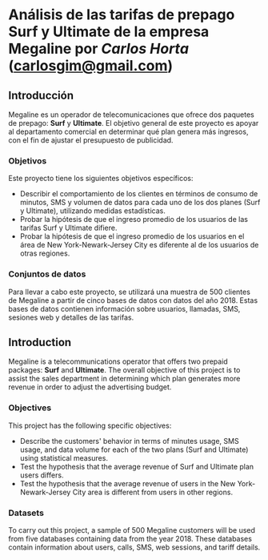 # Análisis de las tarifas de prepago Surf y Ultimate de la empresa Megaline por *Carlos Horta* (carlosgim@gmail.com)

## Introducción
Megaline es un operador de telecomunicaciones que ofrece dos paquetes de prepago: **Surf** y **Ultimate**.
El objetivo general de este proyecto es apoyar al departamento comercial en determinar qué plan genera más ingresos, con el fin de ajustar el presupuesto de publicidad.

### Objetivos
Este proyecto tiene los siguientes objetivos específicos:

- Describir el comportamiento de los clientes en términos de consumo de minutos, SMS y volumen de datos para cada uno de los dos planes (Surf y Ultimate), utilizando medidas estadísticas.
- Probar la hipótesis de que el ingreso promedio de los usuarios de las tarifas Surf y Ultimate difiere.
- Probar la hipótesis de que el ingreso promedio de los usuarios en el área de New York-Newark-Jersey City es diferente al de los usuarios de otras regiones.

### Conjuntos de datos
Para llevar a cabo este proyecto, se utilizará una muestra de 500 clientes de Megaline a partir de cinco bases de datos con datos del año 2018. Estas bases de datos contienen información sobre usuarios, llamadas, SMS, sesiones web y detalles de las tarifas.


## Introduction
Megaline is a telecommunications operator that offers two prepaid packages: **Surf** and **Ultimate**.
The overall objective of this project is to assist the sales department in determining which plan generates more revenue in order to adjust the advertising budget.

### Objectives
This project has the following specific objectives:
- Describe the customers' behavior in terms of minutes usage, SMS usage, and data volume for each of the two plans (Surf and Ultimate) using statistical measures.
- Test the hypothesis that the average revenue of Surf and Ultimate plan users differs.
- Test the hypothesis that the average revenue of users in the New York-Newark-Jersey City area is different from users in other regions.

### Datasets
To carry out this project, a sample of 500 Megaline customers will be used from five databases containing data from the year 2018. These databases contain information about users, calls, SMS, web sessions, and tariff details.
